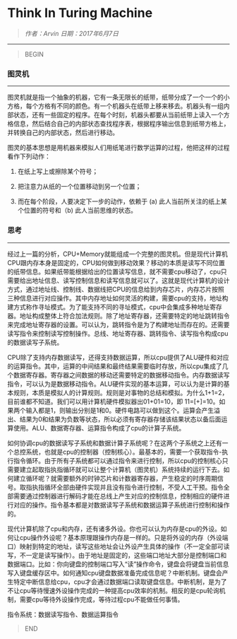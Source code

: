 
# Think In Turing Machine

> *作者：Arvin 日期：2017年6月7日*

----------------------------------------

>BEGIN

### 图灵机

-----------------------------------------

图灵机就是指一个抽象的机器，它有一条无限长的纸带，纸带分成了一个一个的小方格，每个方格有不同的颜色。有一个机器头在纸带上移来移去。机器头有一组内部状态，还有一些固定的程序。在每个时刻，机器头都要从当前纸带上读入一个方格信息，然后结合自己的内部状态查找程序表，根据程序输出信息到纸带方格上，并转换自己的内部状态，然后进行移动。

图灵的基本思想是用机器来模拟人们用纸笔进行数学运算的过程，他把这样的过程看作下列动作：

1. 在纸上写上或擦除某个符号；

2. 把注意力从纸的一个位置移动到另一个位置；

3. 而在每个阶段，人要决定下一步的动作，依赖于 (a) 此人当前所关注的纸上某个位置的符号和（b) 此人当前思维的状态。

### 思考

-------------------------------------------

经过上一篇的分析，CPU+Memory就能组成一个完整的图灵机。但是现代计算机CPU跟内存本身是固定的，CPU如何做到移动效果？移动的本质是读写不同位置的纸带信息。如果纸带能根据给出的位置读写信息，就不需要cpu移动了，cpu只需要给出地址信息、读写控制信息和读写信息就可以了。这就是现代计算机的设计方式，通过地址线、控制线、数据线把CPU的信息给到内存芯片，内存芯片按照三种信息进行对应操作。其中内存地址如何灵活的构建，需要cpu的支持，地址构建方式称作寻址模式。为了能支持不同的寻址模式，cpu中会集成多种地址寄存器。地址构成整体上符合加法规则。除了地址寄存器，还需要特定的地址跳转指令来完成地址寄存器的设置。可以认为，跳转指令是为了构建地址而存在的。还需要读写指令来控制读写控制操作。总线、地址寄存器、跳转指令、读写指令构成cpu的数据读写子系统。

CPU除了支持内存数据读写，还得支持数据运算，所以cpu提供了ALU硬件和对应的运算指令。其中，运算的中间结果和最终结果需要临时存放，所以cpu集成了几个数据寄存器。寄存器之间数据的移动还需要特定的数据移动指令。内存数据读写指令，可以认为是数据移动指令。ALU硬件实现的基本运算，可以认为是计算的基本规则，本质是模拟人的计算规则。规则是对事物的总结和模拟。为什么1+1=2，目前谁都不知道。我们可以用计算机硬件模拟器出01+01=10，即 11=[+]=10。如果两个输入都是1，则输出分别是1和0。硬件电路可以做到这个。运算会产生溢出、结果为0和结果为负数等状态，所以必须有寄存器存储该结果状态以备后面运算使用。ALU、数据寄存器、运算指令构成了cpu的计算子系统。

如何协调cpu的数据读写子系统和数据计算子系统呢？在这两个子系统之上还有一个总控系统，也就是cpu的控制器（控制核心）。最基本的，需要一个获取指令-执行指令循环。由于所有子系统都可以通过指令来进行控制，所以cpu的控制核心只需要建立起取指执指循环就可以让整个计算机（图灵机）系统持续的运行下去。如何建立循环呢？就需要额外的时钟芯片和计数器寄存器，产生稳定的时序周期信号。取指执指循环全部由硬件实现并且没有指令进行控制，不受人工干预。指令全部需要通过控制器进行解码才能在总线上产生对应的控制信息，控制相应的硬件进行对应的操作。指令基本都是对数据读写子系统和数据运算子系统进行控制和操作的。

现代计算机除了cpu和内存，还有诸多外设。你也可以认为内存是cpu的外设。如何让cpu操作外设呢？基本原理跟操作内存是一样的。只是将外设的内存（外设端口）映射到特定的地址，读写这些地址会让外设产生具体的操作（不一定全部可读写，不一定是读写操作）。由于地址是固定的，这些端口地址大部分是控制端口和数据端口。比如：你向键盘的控制端口写入“读”操作命令，键盘会将键盘当前信息写入键盘缓存区中。如何通知cpu键盘数据准备完成信息呢？中断机制。键盘会产生特定中断信息给cpu，cpu才会通过数据端口读取键盘信息。中断机制，是为了不让cpu等待慢速外设操作完成的一种提高cpu效率的机制。相反的是cpu轮询机制，需要cpu等待外设操作完成，等待过程cpu不能做任何事情。

指令系统：数据读写指令、数据运算指令


>END
